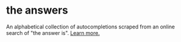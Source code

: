 # the answers
An alphabetical collection of autocompletions scraped from an online search of "the answer is". [Learn more.](https://ellennickles.com/projects/the-answers)


